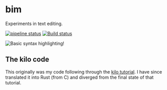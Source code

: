 # bim

Experiments in text editing.

[![pipeline status](https://gitlab.com/wjlroe/bim/badges/master/pipeline.svg)](https://gitlab.com/wjlroe/bim/commits/master)
[![Build status](https://ci.appveyor.com/api/projects/status/u9a6fp4nw7i0ust5/branch/master?svg=true)](https://ci.appveyor.com/project/WilliamRoe/bim/branch/master)


![Basic syntax highlighting!](https://i.imgur.com/uSDZ2Wn.png)

## The kilo code

This originally was my code following through the [kilo tutorial](http://viewsourcecode.org/snaptoken/kilo/).
I have since translated it into Rust (from C) and diverged from the final
state of that tutorial.
